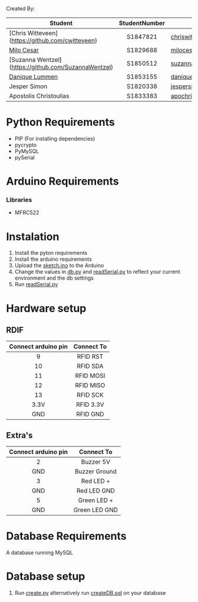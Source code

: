Created By:

| Student                                               | StudentNumber  | E-mail adress
| --------------                                        |:-------------: | -------------------
| [Chris Witteveen] (https://github.com/cwitteveen)     | S1847821       | chriswitteveen2@hotmail.com
| [Milo Cesar](https://github.com/milo526)              | S1829688       | milocesar1@gmail.com
| [Suzanna Wentzel] (https://github.com/SuzannaWentzel) | S1850512       | suzannawentzel1708@gmail.com
| [Danique Lummen](https://github.com/daniquel)         | S1853155       | daniquelummen@gmail.com
| Jesper Simon                                          | S1820338       | jespersimon@live.nl
| Apostolis Christoulias                                | S1833383       | apochri@hotmail.com


# Python Requirements

- PIP (For installing dependencies)
- pycrypto
- PyMySQL
- pySerial

# Arduino Requirements
### Libraries
- MFRC522

# Instalation
1. Install the pyton requirements
2. Install the arduino requirements
3. Upload the [sketch.ino](/Arduino/sketch/sketch.ino) to the Arduino
4. Change the values in [db.py](/Python/db.py) and [readSerial.py](/Python/readSerial.py) to reflect your current environment and the db settings
5. Run [readSerial.py](/Python/readSerial.py)

# Hardware setup
## RDIF
| Connect arduino pin   | Connect To    |
|:------------------:   |:---------:    |
| 9                     |RFID RST       |
| 10                    |RFID SDA       |
| 11                    |RFID MOSI      |
| 12                    |RFID MISO      |
| 13                    |RFID SCK       |
| 3.3V                  |RFID 3.3V      |
| GND                   |RFID GND       |

## Extra's
| Connect arduino pin   | Connect To    |
|:------------------:   |:---------:    |
| 2                     | Buzzer 5V     |
| GND                   | Buzzer Ground |
| 3                     | Red LED +     |
| GND                   | Red LED GND   |
| 5                     | Green LED +   |
| GND                   | Green LED GND |

# Database Requirements
A database running MySQL

# Database setup
1. Run [create.py](/Python/create.py)
    alternatively run [createDB.sql](/Python/createDB.sql) on your database
